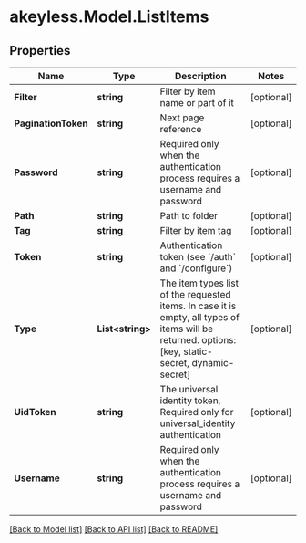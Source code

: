# akeyless.Model.ListItems

## Properties

Name | Type | Description | Notes
------------ | ------------- | ------------- | -------------
**Filter** | **string** | Filter by item name or part of it | [optional] 
**PaginationToken** | **string** | Next page reference | [optional] 
**Password** | **string** | Required only when the authentication process requires a username and password | [optional] 
**Path** | **string** | Path to folder | [optional] 
**Tag** | **string** | Filter by item tag | [optional] 
**Token** | **string** | Authentication token (see &#x60;/auth&#x60; and &#x60;/configure&#x60;) | [optional] 
**Type** | **List&lt;string&gt;** | The item types list of the requested items. In case it is empty, all types of items will be returned. options: [key, static-secret, dynamic-secret] | [optional] 
**UidToken** | **string** | The universal identity token, Required only for universal_identity authentication | [optional] 
**Username** | **string** | Required only when the authentication process requires a username and password | [optional] 

[[Back to Model list]](../README.md#documentation-for-models) [[Back to API list]](../README.md#documentation-for-api-endpoints) [[Back to README]](../README.md)

